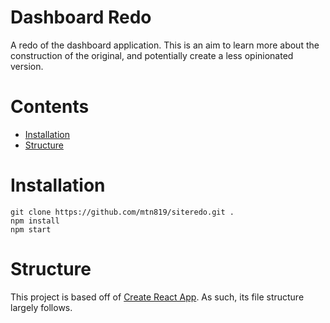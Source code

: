 # Dashboard Redo
A redo of the dashboard application. This is an aim to learn more about the construction of the original, and potentially create a less opinionated version.

# Contents
- [Installation](#installation)
- [Structure](#structure)

# Installation <a id="installation"></a>
    git clone https://github.com/mtn819/siteredo.git .
    npm install
    npm start

# Structure <a id="structure"></a>
This project is based off of [Create React App](https://create-react-app.dev/). As such, its file structure largely follows.

